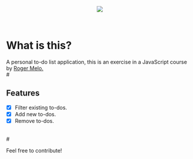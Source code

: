 <div style="text-align:center"><img src="https://user-images.githubusercontent.com/70287096/132997635-1a47b39c-ca7c-4310-9f48-52382ce372ad.png"></div>
<br>
<br>
<h1>What is this?</h1>
A personal to-do list application, this is an exercise in a JavaScript course by <a href="https://github.com/Roger-Melo">Roger Melo.</a>
<br>
#
<br>

<h2>Features</h2>

- [x] Filter existing to-dos.
- [x] Add new to-dos.
- [x] Remove to-dos.

<br>
#

Feel free to contribute!

